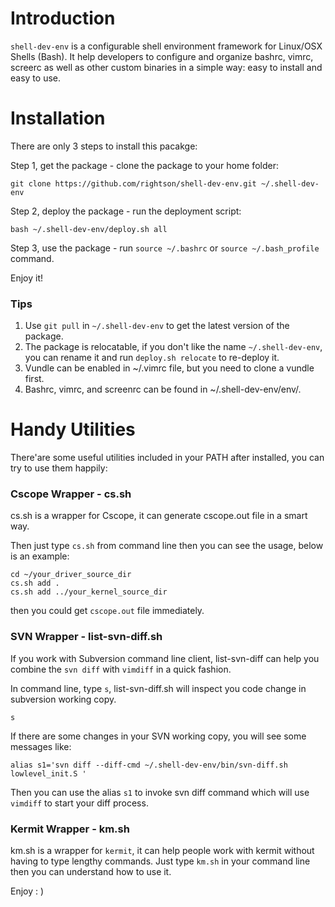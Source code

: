 Introduction
===================

`shell-dev-env` is a configurable shell environment framework for Linux/OSX Shells (Bash).
It help developers to configure and organize bashrc, vimrc, screerc as well as other custom binaries in a simple way: easy to install and easy to use.

Installation
===================

There are only 3 steps to install this pacakge:

Step 1, get the package - clone the package to your home folder:

	git clone https://github.com/rightson/shell-dev-env.git ~/.shell-dev-env

Step 2, deploy the package - run the deployment script:

	bash ~/.shell-dev-env/deploy.sh	all
	
Step 3, use the package - run `source ~/.bashrc` or `source ~/.bash_profile` command.

Enjoy it!	

### Tips

1. Use `git pull` in `~/.shell-dev-env` to get the latest version of the package.
2. The package is relocatable, if you don't like the name `~/.shell-dev-env`, you can rename it and run `deploy.sh relocate` to re-deploy it.
3. Vundle can be enabled in ~/.vimrc file, but you need to clone a vundle first.
4. Bashrc, vimrc, and screenrc can be found in ~/.shell-dev-env/env/.
 


Handy Utilities
===================

There'are some useful utilities included in your PATH after installed, you can try to use them happily:

### Cscope Wrapper - cs.sh

cs.sh is a wrapper for Cscope, it can generate cscope.out file in a smart way.

Then just type `cs.sh` from command line then you can see the usage, below is an example:

	cd ~/your_driver_source_dir
	cs.sh add .
	cs.sh add ../your_kernel_source_dir
	
then you could get `cscope.out` file immediately.


### SVN Wrapper - list-svn-diff.sh

If you work with Subversion command line client, list-svn-diff can help you combine the `svn diff` with `vimdiff` in a quick fashion.

In command line, type `s`, list-svn-diff.sh will inspect you code change in subversion working copy. 

    s

If there are some changes in your SVN working copy, you will see some messages like:

    alias s1='svn diff --diff-cmd ~/.shell-dev-env/bin/svn-diff.sh lowlevel_init.S '

Then you can use the alias `s1` to invoke svn diff command which will use `vimdiff` to start your diff process.

### Kermit Wrapper - km.sh

km.sh is a wrapper for `kermit`, it can help people work with kermit without having to type lengthy commands. Just type `km.sh` in your command line then you can understand how to use it.

Enjoy : )

